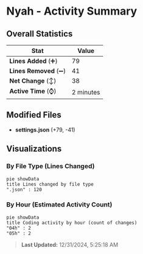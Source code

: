 # Nyah - Activity Summary 

## Overall Statistics

| Stat                   | Value                                                             |
| ---------------------- | ----------------------------------------------------------------- |
| **Lines Added** (➕)   | 79                                          |
| **Lines Removed** (➖) | 41                                        |
| **Net Change** (↕)    | 38                |
| **Active Time** (⌚)   | 2 minutes |


## Modified Files
- **settings.json** (+79, -41)

## Visualizations

### By File Type (Lines Changed)

```mermaid
pie showData
title Lines changed by file type
".json" : 120
```

### By Hour (Estimated Activity Count)

```mermaid
pie showData
title Coding activity by hour (count of changes)
"04h" : 2
"05h" : 2
```


> **Last Updated:** 12/31/2024, 5:25:18 AM